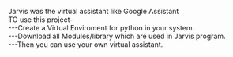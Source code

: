 Jarvis was the virtual assistant like Google Assistant
<br>
TO use this project-    <br>
---Create a Virtual Enviroment for python in your system.    <br>
---Download all Modules/library which are used in Jarvis program.    <br>
---Then you can use your own virtual assistant.    <br>
